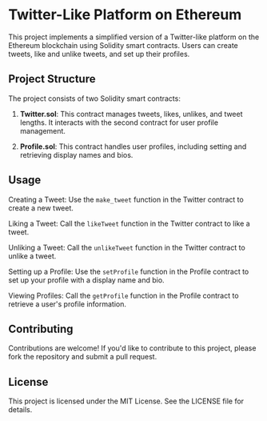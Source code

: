 # Twitter-Like Platform on Ethereum

This project implements a simplified version of a Twitter-like platform on the Ethereum blockchain using Solidity smart contracts. Users can create tweets, like and unlike tweets, and set up their profiles.

## Project Structure

The project consists of two Solidity smart contracts:

1. **Twitter.sol**: This contract manages tweets, likes, unlikes, and tweet lengths. It interacts with the second contract for user profile management.
   
2. **Profile.sol**: This contract handles user profiles, including setting and retrieving display names and bios.

## Usage
Creating a Tweet: Use the `make_tweet` function in the Twitter contract to create a new tweet.

Liking a Tweet: Call the `likeTweet` function in the Twitter contract to like a tweet.

Unliking a Tweet: Call the `unlikeTweet` function in the Twitter contract to unlike a tweet.

Setting up a Profile: Use the `setProfile` function in the Profile contract to set up your profile with a display name and bio.

Viewing Profiles: Call the `getProfile` function in the Profile contract to retrieve a user's profile information.

## Contributing
Contributions are welcome! If you'd like to contribute to this project, please fork the repository and submit a pull request.

## License
This project is licensed under the MIT License. See the LICENSE file for details.
